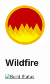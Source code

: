 ![wildfire logo](logo.png)

# Wildfire


[![Build Status](https://travis-ci.org/floscha/wildfire.svg?branch=master)](https://travis-ci.org/floscha/wildfire)

